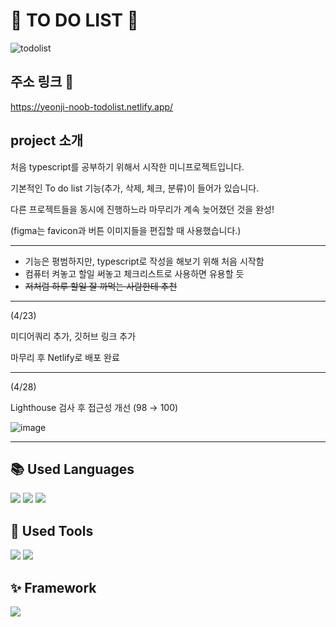 🔮 TO DO LIST 🔮
================

![todolist](https://user-images.githubusercontent.com/121682565/233815526-9553f785-fea7-4028-b4f6-ab61a947b133.gif)

주소 링크 🔗
------------

https://yeonji-noob-todolist.netlify.app/

project 소개 
------------

처음 typescript를 공부하기 위해서 시작한 미니프로젝트입니다.   

기본적인 To do list 기능(추가, 삭제, 체크, 분류)이 들어가 있습니다.   

다른 프로젝트들을 동시에 진행하느라 마무리가 계속 늦어졌던 것을 완성!   

(figma는 favicon과 버튼 이미지들을 편집할 때 사용했습니다.)

----------

- 기능은 평범하지만, typescript로 작성을 해보기 위해 처음 시작함
- 컴퓨터 켜놓고 할일 써놓고 체크리스트로 사용하면 유용할 듯
- ~~저처럼 하루 할일 잘 까먹는 사람한테 추천~~


-----------

(4/23)

미디어쿼리 추가, 깃허브 링크 추가

마무리 후 Netlify로 배포 완료


-----------

(4/28)

Lighthouse 검사 후 접근성 개선 (98 → 100)


![image](https://user-images.githubusercontent.com/121682565/235036336-5e95fcda-636b-4f13-b366-1d69f9e6242e.png)




-----------
## 📚 Used Languages
<p>
<img src="https://img.shields.io/badge/HTML5-E34F26?style=for-the-badge&logo=HTML5&logoColor=white"/>
<img src="https://img.shields.io/badge/CSS3-1572B6?style=for-the-badge&logo=CSS3&logoColor=white"/>
<img src="https://img.shields.io/badge/Typescript-3178C6?style=for-the-badge&logo=typescript&logoColor=white"/>
</p>


## 🧰 Used Tools
<p>
<img src="https://img.shields.io/badge/VScode-007ACC?style=for-the-badge&logo=visualstudiocode&logoColor=white"/>
<img src="https://img.shields.io/badge/Figma-F24E1E?style=for-the-badge&logo=Figma&logoColor=white"/>
</p>


## ✨ Framework
<p>
<img src="https://img.shields.io/badge/bootstrap-7952B3?style=for-the-badge&logo=bootstrap&logoColor=white"/>
</p>
